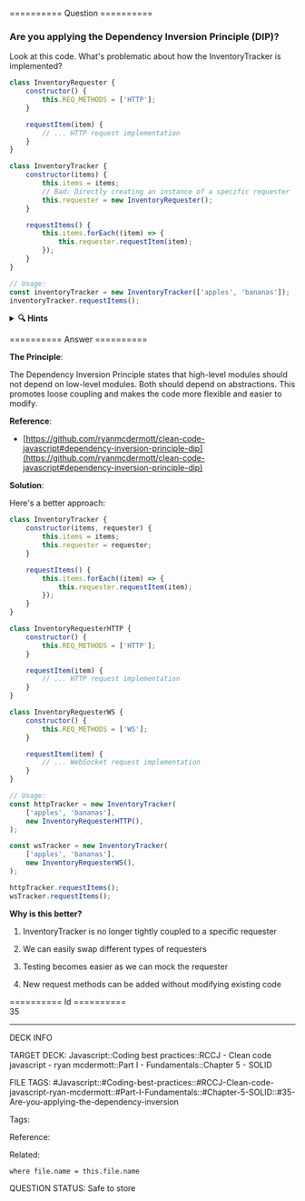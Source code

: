 ========== Question ==========  

### Are you applying the Dependency Inversion Principle (DIP)?

Look at this code. What's problematic about how the InventoryTracker is implemented?

```javascript
class InventoryRequester {
    constructor() {
        this.REQ_METHODS = ['HTTP'];
    }

    requestItem(item) {
        // ... HTTP request implementation
    }
}

class InventoryTracker {
    constructor(items) {
        this.items = items;
        // Bad: Directly creating an instance of a specific requester
        this.requester = new InventoryRequester();
    }

    requestItems() {
        this.items.forEach((item) => {
            this.requester.requestItem(item);
        });
    }
}

// Usage:
const inventoryTracker = new InventoryTracker(['apples', 'bananas']);
inventoryTracker.requestItems();
```

<details><summary><b>🔍 Hints</b></summary>

<b>Think about</b>:

-   What if we want to use a different type of requester?

-   How tightly coupled is InventoryTracker to InventoryRequester?

-   What if we want to use WebSockets instead of HTTP?

-   How could we make this more flexible?

</details>  

========== Answer ==========  

**The Principle**:

The Dependency Inversion Principle states that high-level modules should not depend on low-level modules. Both should depend on abstractions. This promotes loose coupling and makes the code more flexible and easier to modify.

**Reference**:

-   [https://github.com/ryanmcdermott/clean-code-javascript#dependency-inversion-principle-dip](https://github.com/ryanmcdermott/clean-code-javascript#dependency-inversion-principle-dip)

**Solution**:

Here's a better approach:

```javascript
class InventoryTracker {
    constructor(items, requester) {
        this.items = items;
        this.requester = requester;
    }

    requestItems() {
        this.items.forEach((item) => {
            this.requester.requestItem(item);
        });
    }
}

class InventoryRequesterHTTP {
    constructor() {
        this.REQ_METHODS = ['HTTP'];
    }

    requestItem(item) {
        // ... HTTP request implementation
    }
}

class InventoryRequesterWS {
    constructor() {
        this.REQ_METHODS = ['WS'];
    }

    requestItem(item) {
        // ... WebSocket request implementation
    }
}

// Usage:
const httpTracker = new InventoryTracker(
    ['apples', 'bananas'],
    new InventoryRequesterHTTP(),
);

const wsTracker = new InventoryTracker(
    ['apples', 'bananas'],
    new InventoryRequesterWS(),
);

httpTracker.requestItems();
wsTracker.requestItems();
```

**Why is this better?**

1. InventoryTracker is no longer tightly coupled to a specific requester

2. We can easily swap different types of requesters

3. Testing becomes easier as we can mock the requester

4. New request methods can be added without modifying existing code

========== Id ==========  
35

---

DECK INFO

TARGET DECK: Javascript::Coding best practices::RCCJ - Clean code javascript - ryan mcdermott::Part I - Fundamentals::Chapter 5 - SOLID

FILE TAGS: #Javascript::#Coding-best-practices::#RCCJ-Clean-code-javascript-ryan-mcdermott::#Part-I-Fundamentals::#Chapter-5-SOLID::#35-Are-you-applying-the-dependency-inversion

Tags:

Reference:

Related:

```dataview
where file.name = this.file.name
```

QUESTION STATUS: Safe to store
